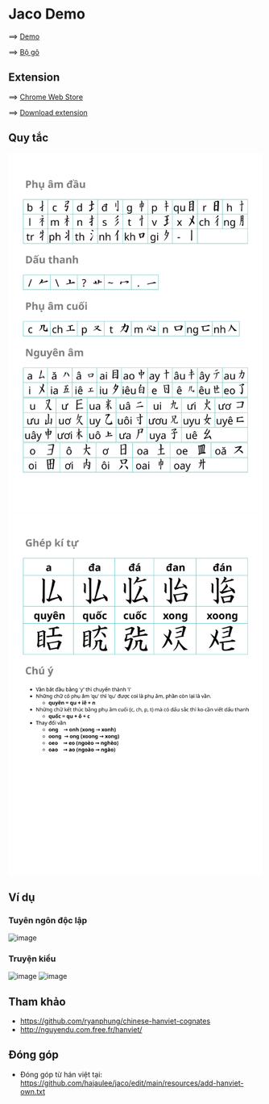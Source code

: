 # Jaco Demo

==> [Demo](https://hajaulee.github.io/jaco)

==> [Bộ gõ](https://hajaulee.github.io/jaco/experience/ime.html)

## Extension

==> [Chrome Web Store](https://chromewebstore.google.com/detail/chuy%E1%BB%83n-ch%E1%BB%AF-vi%E1%BB%87t/podmifaaipikpganlbffdomeddkdadnk)


==> [Download extension](https://github.com/hajaulee/jaco/raw/refs/heads/main/extension.crx)

## Quy tắc

![Rule](docs/rule-1.svg)
![Rule](docs/rule-2.svg)

<!-- ![Rule](docs/rule.png) -->

## Ví dụ

### Tuyên ngôn độc lập
![image](https://github.com/user-attachments/assets/0a8878e8-393e-4781-9955-7c0d8175bab7)

### Truyện kiều
<p>
<img width="416" alt="image" src="https://github.com/user-attachments/assets/ca37a9f5-17e5-4bb8-9e44-e136024fe142" />
<img width="385" alt="image" src="https://github.com/user-attachments/assets/85e2bc77-da18-404e-a8b2-6b2ff93ae12a" />
</p>


## Tham khảo 
 
- https://github.com/ryanphung/chinese-hanviet-cognates
- http://nguyendu.com.free.fr/hanviet/

## Đóng góp
- Đóng góp từ hán việt tại: https://github.com/hajaulee/jaco/edit/main/resources/add-hanviet-own.txt
